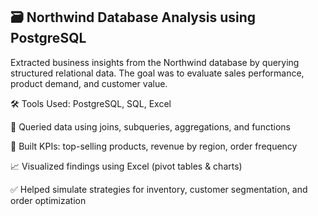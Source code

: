 ## 🗃 Northwind Database Analysis using PostgreSQL

Extracted business insights from the Northwind database by querying structured relational data. The goal was to evaluate sales performance, product demand, and customer value.

🛠 Tools Used: PostgreSQL, SQL, Excel

🧮 Queried data using joins, subqueries, aggregations, and functions

📌 Built KPIs: top-selling products, revenue by region, order frequency

📈 Visualized findings using Excel (pivot tables & charts)

✅ Helped simulate strategies for inventory, customer segmentation, and order optimization
